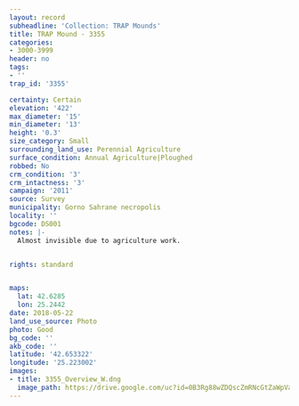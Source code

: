 ```yaml
---
layout: record
subheadline: 'Collection: TRAP Mounds'
title: TRAP Mound - 3355
categories:
- 3000-3999
header: no
tags:
- ''
trap_id: '3355'

certainty: Certain
elevation: '422'
max_diameter: '15'
min_diameter: '13'
height: '0.3'
size_category: Small
surrounding_land_use: Perennial Agriculture
surface_condition: Annual Agriculture|Ploughed
robbed: No
crm_condition: '3'
crm_intactness: '3'
campaign: '2011'
source: Survey
municipality: Gorno Sahrane necropolis
locality: ''
bgcode: DS001
notes: |-
  Almost invisible due to agriculture work.


rights: standard


maps:
  lat: 42.6285
  lon: 25.2442
date: 2018-05-22
land_use_source: Photo
photo: Good
bg_code: ''
akb_code: ''
latitude: '42.653322'
longitude: '25.223002'
images:
- title: 3355_Overview_W.dng
  image_path: https://drive.google.com/uc?id=0B3Rg88wZDQscZmRNcGtZaWpVaUk
---
```

